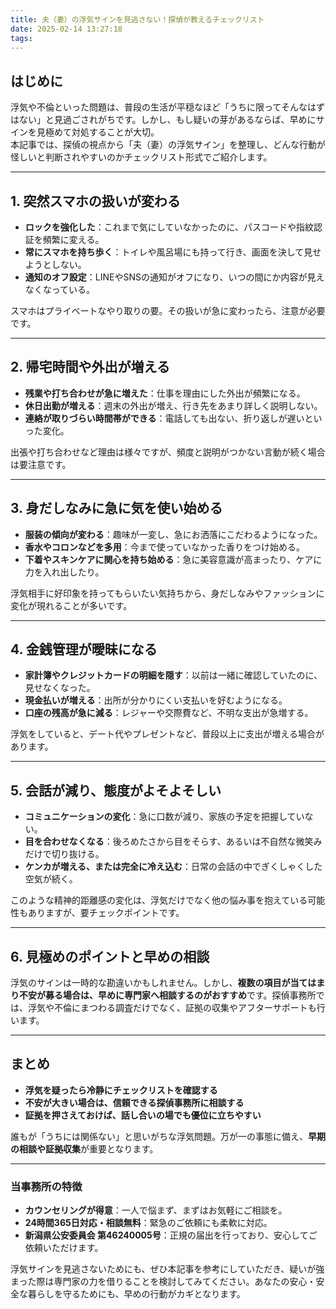 ```yaml
---
title: 夫（妻）の浮気サインを見逃さない！探偵が教えるチェックリスト
date: 2025-02-14 13:27:18
tags:
---
```


## **はじめに**

浮気や不倫といった問題は、普段の生活が平穏なほど「うちに限ってそんなはずはない」と見過ごされがちです。しかし、もし疑いの芽があるならば、早めにサインを見極めて対処することが大切。  
本記事では、探偵の視点から「夫（妻）の浮気サイン」を整理し、どんな行動が怪しいと判断されやすいのかチェックリスト形式でご紹介します。

---

## **1\. 突然スマホの扱いが変わる**

* **ロックを強化した**：これまで気にしていなかったのに、パスコードや指紋認証を頻繁に変える。
* **常にスマホを持ち歩く**：トイレや風呂場にも持って行き、画面を決して見せようとしない。
* **通知のオフ設定**：LINEやSNSの通知がオフになり、いつの間にか内容が見えなくなっている。

スマホはプライベートなやり取りの要。その扱いが急に変わったら、注意が必要です。

---

## **2\. 帰宅時間や外出が増える**

* **残業や打ち合わせが急に増えた**：仕事を理由にした外出が頻繁になる。
* **休日出勤が増える**：週末の外出が増え、行き先をあまり詳しく説明しない。
* **連絡が取りづらい時間帯ができる**：電話しても出ない、折り返しが遅いといった変化。

出張や打ち合わせなど理由は様々ですが、頻度と説明がつかない言動が続く場合は要注意です。

---

## **3\. 身だしなみに急に気を使い始める**

* **服装の傾向が変わる**：趣味が一変し、急にお洒落にこだわるようになった。
* **香水やコロンなどを多用**：今まで使っていなかった香りをつけ始める。
* **下着やスキンケアに関心を持ち始める**：急に美容意識が高まったり、ケアに力を入れ出したり。

浮気相手に好印象を持ってもらいたい気持ちから、身だしなみやファッションに変化が現れることが多いです。

---

## **4\. 金銭管理が曖昧になる**

* **家計簿やクレジットカードの明細を隠す**：以前は一緒に確認していたのに、見せなくなった。
* **現金払いが増える**：出所が分かりにくい支払いを好むようになる。
* **口座の残高が急に減る**：レジャーや交際費など、不明な支出が急増する。

浮気をしていると、デート代やプレゼントなど、普段以上に支出が増える場合があります。

---

## **5\. 会話が減り、態度がよそよそしい**

* **コミュニケーションの変化**：急に口数が減り、家族の予定を把握していない。
* **目を合わせなくなる**：後ろめたさから目をそらす、あるいは不自然な微笑みだけで切り抜ける。
* **ケンカが増える、または完全に冷え込む**：日常の会話の中でぎくしゃくした空気が続く。

このような精神的距離感の変化は、浮気だけでなく他の悩み事を抱えている可能性もありますが、要チェックポイントです。

---

## **6\. 見極めのポイントと早めの相談**

浮気のサインは一時的な勘違いかもしれません。しかし、**複数の項目が当てはまり不安が募る場合は、早めに専門家へ相談するのがおすすめ**です。探偵事務所では、浮気や不倫にまつわる調査だけでなく、証拠の収集やアフターサポートも行います。

---

## **まとめ**

* **浮気を疑ったら冷静にチェックリストを確認する**
* **不安が大きい場合は、信頼できる探偵事務所に相談する**
* **証拠を押さえておけば、話し合いの場でも優位に立ちやすい**

誰もが「うちには関係ない」と思いがちな浮気問題。万が一の事態に備え、**早期の相談や証拠収集**が重要となります。

---

### **当事務所の特徴**

* **カウンセリングが得意**：一人で悩まず、まずはお気軽にご相談を。
* **24時間365日対応・相談無料**：緊急のご依頼にも柔軟に対応。
* **新潟県公安委員会 第46240005号**：正規の届出を行っており、安心してご依頼いただけます。

浮気サインを見逃さないためにも、ぜひ本記事を参考にしていただき、疑いが強まった際は専門家の力を借りることを検討してみてください。あなたの安心・安全な暮らしを守るためにも、早めの行動がカギとなります。


